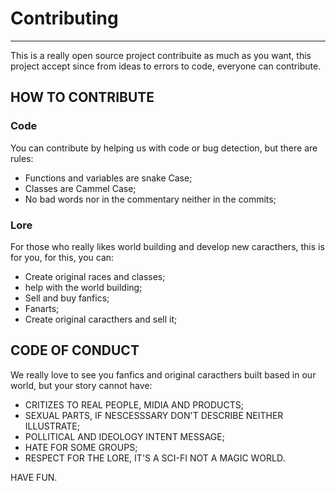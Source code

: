 # Contributing
***

This is a really open source project contribuite as much as you want, this project accept since from ideas to errors to code, everyone can contribute.

## HOW TO CONTRIBUTE

### Code
You can contribute by helping us with code or bug detection, but there are rules:

*   Functions and variables are snake Case;
*   Classes are Cammel Case;
*   No bad words nor in the commentary neither in the commits;

### Lore
For those who really likes world building and develop new caracthers, this is for you, for this, you can:

*   Create original races and classes;
*   help with the world building;
*   Sell and buy fanfics;
*   Fanarts;
*   Create original caracthers and sell it;

## CODE OF CONDUCT

We really love to see you fanfics and original caracthers built based in our world, but your story cannot have:

*   CRITIZES TO REAL PEOPLE, MIDIA AND PRODUCTS;
*   SEXUAL PARTS, IF NESCESSSARY DON'T DESCRIBE NEITHER ILLUSTRATE;
*   POLLITICAL AND IDEOLOGY INTENT MESSAGE;
*   HATE FOR SOME GROUPS;
*   RESPECT FOR THE LORE, IT'S A SCI-FI NOT A MAGIC WORLD.

HAVE FUN.